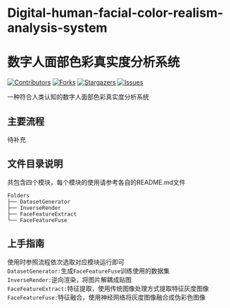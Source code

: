 # Digital-human-facial-color-realism-analysis-system
# 数字人面部色彩真实度分析系统

[![Contributors][contributors-shield]][contributors-url]
[![Forks][forks-shield]][forks-url]
[![Stargazers][stars-shield]][stars-url]
[![Issues][issues-shield]][issues-url]

一种符合人类认知的数字人面部色彩真实度分析系统


## 主要流程
待补充
## 文件目录说明
共包含四个模块，每个模块的使用请参考各自的README.md文件
```
Folders 
├── DatasetGenerator
├── InverseRender
├── FaceFeatureExtract
└── FaceFeatureFuse
```

## 上手指南
使用时参照流程依次选取对应模块运行即可   
```DatasetGenerator:```生成```FaceFeatureFuse```训练使用的数据集    
```InverseRender:```逆向渲染，将图片解耦成贴图   
```FaceFeatureExtract:```特征提取，使用传统图像处理方式提取特征灰度图像 
```FaceFeatureFuse:```特征融合，使用神经网络将灰度图像融合成伪彩色图像

<!-- links -->
[your-project-path]:lyhdtc/Digital-human-facial-color-realism-analysis-system
[contributors-shield]: https://img.shields.io/github/contributors/lyhdtc/Digital-human-facial-color-realism-analysis-system.svg?style=flat-square
[contributors-url]: https://github.com/lyhdtc/Digital-human-facial-color-realism-analysis-system/graphs/contributors
[forks-shield]: https://img.shields.io/github/forks/lyhdtc/Digital-human-facial-color-realism-analysis-system.svg?style=flat-square
[forks-url]: https://github.com/lyhdtc/Digital-human-facial-color-realism-analysis-system/network/members
[stars-shield]: https://img.shields.io/github/stars/lyhdtc/Digital-human-facial-color-realism-analysis-system.svg?style=flat-square
[stars-url]: https://github.com/lyhdtc/Digital-human-facial-color-realism-analysis-system/stargazers
[issues-shield]: https://img.shields.io/github/issues/lyhdtc/Digital-human-facial-color-realism-analysis-system.svg?style=flat-square
[issues-url]: https://img.shields.io/github/issues/lyhdtc/Digital-human-facial-color-realism-analysis-system.svg

